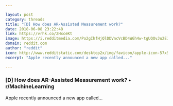 ```yaml
---

layout: post
category: threads
title: "[D] How does AR-Assisted Measurement work?"
date: 2018-06-08 23:22:48
link: https://vrhk.co/2HxceKt
image: https://i.redditmedia.com/Po2gIhfHjQlDDVncVcBD4WGh4w-tgUQOvJu2EJz1wGA.jpg?w=320&s=e60a5ad7b92e4a55d748b806b4dcebd1
domain: reddit.com
author: "reddit"
icon: http://www.redditstatic.com/desktop2x/img/favicon/apple-icon-57x57.png
excerpt: "Apple recently announced a new app called..."

---
```


### [D] How does AR-Assisted Measurement work? • r/MachineLearning

Apple recently announced a new app called...